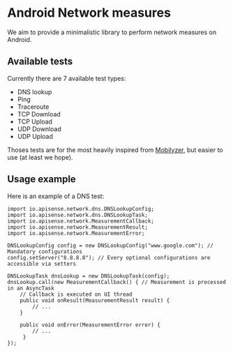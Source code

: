 # Android Network measures

We aim to provide a minimalistic library to perform network measures on Android. 


## Available tests

Currently there are 7 available test types:

- DNS lookup
- Ping
- Traceroute
- TCP Download
- TCP Upload
- UDP Download
- UDP Upload

Thoses tests are for the most heavily inspired from [Mobilyzer](https://github.com/mobilyzer/Mobilyzer),
but easier to use (at least we hope).


## Usage example

Here is an example of a DNS test:

    import io.apisense.network.dns.DNSLookupConfig;
    import io.apisense.network.dns.DNSLookupTask;
    import io.apisense.network.MeasurementCallback;
    import io.apisense.network.MeasurementResult;
    import io.apisense.network.MeasurementError;

    DNSLookupConfig config = new DNSLookupConfig("www.google.com"); // Mandatory configurations
    config.setServer("8.8.8.8"); // Every optional configurations are accessible via setters

    DNSLookupTask dnsLookup = new DNSLookupTask(config);
    dnsLookup.call(new MeasurementCallback() { // Measurement is processed in an AsyncTask
        // Callback is executed on UI thread
        public void onResult(MeasurementResult result) {
            // ...
        }

        public void onError(MeasurementError error) {
            // ...
         }
    });
